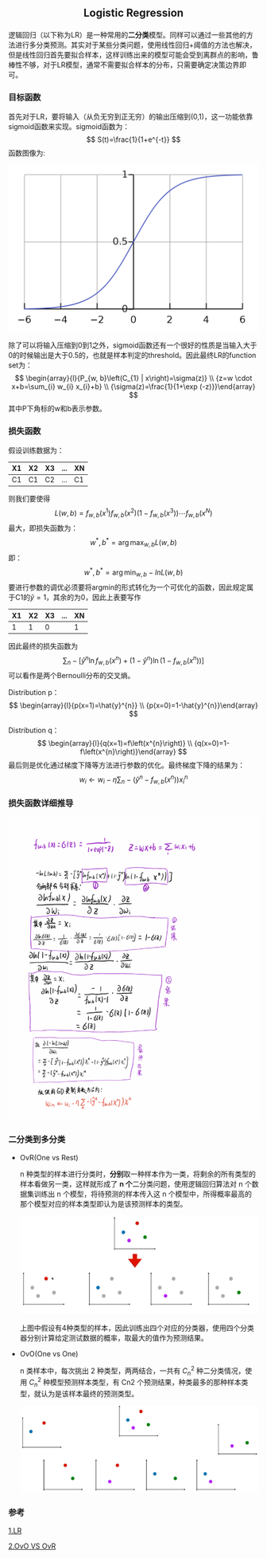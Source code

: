 ## <p align='center'>Logistic Regression</p>

逻辑回归（以下称为LR）是一种常用的**二分类**模型。同样可以通过一些其他的方法进行多分类预测。其实对于某些分类问题，使用线性回归+阈值的方法也解决，但是线性回归首先要拟合样本，这样训练出来的模型可能会受到离群点的影响，鲁棒性不够，对于LR模型，通常不需要拟合样本的分布，只需要确定决策边界即可。

### 目标函数

首先对于LR，要将输入（从负无穷到正无穷）的输出压缩到(0,1)，这一功能依靠sigmoid函数来实现。sigmoid函数为：
$$
S(t)=\frac{1}{1+e^{-t}}
$$
函数图像为:

![sigmoid](./pics/1.png)

除了可以将输入压缩到0到1之外，sigmoid函数还有一个很好的性质是当输入大于0的时候输出是大于0.5的，也就是样本判定的threshold。因此最终LR的function set为：
$$
\begin{array}{l}{P_{w, b}\left(C_{1} | x\right)=\sigma(z)} \\ {z=w \cdot x+b=\sum_{i} w_{i} x_{i}+b} \\ {\sigma(z)=\frac{1}{1+\exp (-z)}}\end{array}
$$
其中P下角标的w和b表示参数。

### 损失函数

假设训练数据为：

| X1   | X2   | X3   | ...  | XN   |
| ---- | ---- | ---- | ---- | ---- |
| C1   | C1   | C2   | ...  | C1   |

则我们要使得
$$
L(w, b)=f_{w, b}\left(x^{1}\right) f_{w, b}\left(x^{2}\right)\left(1-f_{w, b}\left(x^{3}\right)\right) \cdots f_{w, b}\left(x^{N}\right)
$$
最大，即损失函数为：
$$
w^{*}, b^{*}=\arg \max _{w, b} L(w, b)
$$
即：
$$
w^{*}, b^{*}=\arg \min _{w, b} -lnL(w, b)
$$
要进行参数的调优必须要将argmin的形式转化为一个可优化的函数，因此规定属于C1的$\hat{y}=1$，其余的为0，因此上表要写作

| X1   | X2   | X3   | ...  | XN   |
| ---- | ---- | ---- | ---- | ---- |
| 1    | 1    | 0    |      | 1    |

因此最终的损失函数为
$$
\sum_{n}-\left[\hat{y}^{n} \ln f_{w, b}\left(x^{n}\right)+\left(1-\hat{y}^{n}\right) \ln \left(1-f_{w, b}\left(x^{n}\right)\right)\right]
$$
可以看作是两个Bernoulli分布的交叉熵。

Distribution p：
$$
\begin{array}{l}{p(x=1)=\hat{y}^{n}} \\ {p(x=0)=1-\hat{y}^{n}}\end{array}
$$


Distribution q：
$$
\begin{array}{l}{q(x=1)=f\left(x^{n}\right)} \\ {q(x=0)=1-f\left(x^{n}\right)}\end{array}
$$
最后则是优化通过梯度下降等方法进行参数的优化。最终梯度下降的结果为：
$$
w_{i} \leftarrow w_{i}-\eta \sum_{n}-\left(\hat{y}^{n}-f_{w, b}\left(x^{n}\right)\right) x_{i}^{n}
$$

### 损失函数详细推导

![loss funciton](./pics/4.png)

### 二分类到多分类

- OvR(One vs Rest)

  n 种类型的样本进行分类时，**分别**取一种样本作为一类，将剩余的所有类型的样本看做另一类，这样就形成了 **n 个**二分类问题，使用逻辑回归算法对 n 个数据集训练出 n 个模型，将待预测的样本传入这 n 个模型中，所得概率最高的那个模型对应的样本类型即认为是该预测样本的类型。

  ![ovr](./pics/2.png)

  上图中假设有4种类型的样本，因此训练出四个对应的分类器，使用四个分类器分别计算给定测试数据的概率，取最大的值作为预测结果。

- OvO(One vs One)

  n 类样本中，每次挑出 2 种类型，两两结合，一共有 $C_n^2$ 种二分类情况，使用 $C_n^2$ 种模型预测样本类型，有 Cn2 个预测结果，种类最多的那种样本类型，就认为是该样本最终的预测类型。

  ![ovo](./pics/3.png)

  

### 参考

[1.LR](http://speech.ee.ntu.edu.tw/~tlkagk/courses/ML_2017/Lecture/Logistic%20Regression%20(v4).pdf)

[2.OvO VS OvR](https://www.cnblogs.com/volcao/p/9389921.html)